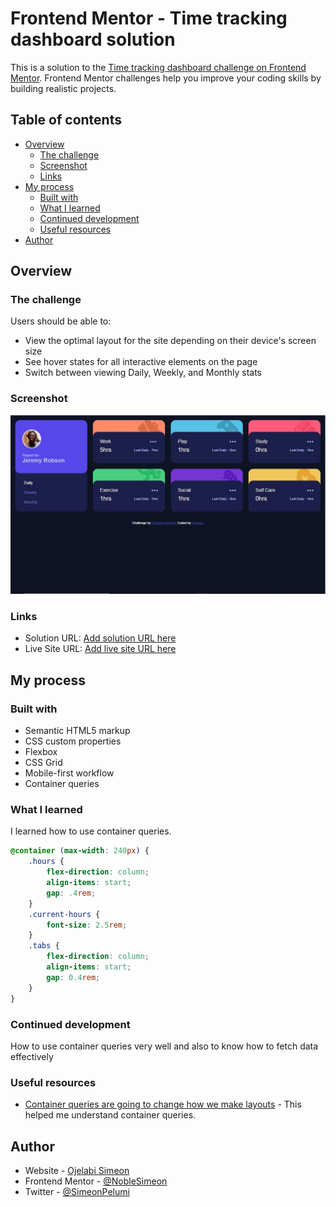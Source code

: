 # Frontend Mentor - Time tracking dashboard solution

This is a solution to the [Time tracking dashboard challenge on Frontend Mentor](https://www.frontendmentor.io/challenges/time-tracking-dashboard-UIQ7167Jw). Frontend Mentor challenges help you improve your coding skills by building realistic projects. 

## Table of contents

- [Overview](#overview)
  - [The challenge](#the-challenge)
  - [Screenshot](#screenshot)
  - [Links](#links)
- [My process](#my-process)
  - [Built with](#built-with)
  - [What I learned](#what-i-learned)
  - [Continued development](#continued-development)
  - [Useful resources](#useful-resources)
- [Author](#author)

## Overview

### The challenge

Users should be able to:

- View the optimal layout for the site depending on their device's screen size
- See hover states for all interactive elements on the page
- Switch between viewing Daily, Weekly, and Monthly stats

### Screenshot

![](./screenshot.JPG)


### Links

- Solution URL: [Add solution URL here](https://github.com/NobleSimeon/time-tracking-dashboard-main)
- Live Site URL: [Add live site URL here](https://simeon-time-tracking-dashboard.netlify.app)

## My process

### Built with

- Semantic HTML5 markup
- CSS custom properties
- Flexbox
- CSS Grid
- Mobile-first workflow
- Container queries


### What I learned

I learned how to use container queries.


```css
@container (max-width: 240px) {
    .hours {
        flex-direction: column;
        align-items: start;
        gap: .4rem;
    }
    .current-hours {
        font-size: 2.5rem;
    }
    .tabs {
        flex-direction: column;
        align-items: start;
        gap: 0.4rem;
    }
}
```

### Continued development

How to use container queries very well and also to know how to fetch data effectively


### Useful resources

- [Container queries are going to change how we make layouts](https://youtu.be/3_-Je5XpbqY?si=nedXjdhFKeA99bQ1) - This helped me understand container queries.


## Author

- Website - [Ojelabi Simeon](https://github.com/NobleSimeon)
- Frontend Mentor - [@NobleSimeon](https://www.frontendmentor.io/profile/NobleSimeon)
- Twitter - [@SimeonPelumi](https://www.twitter.com/SimeonPelumi)
